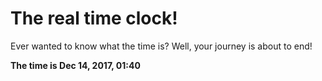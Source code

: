 # The real time clock!

Ever wanted to know what the time is? Well, your journey is about to end!

**The time is Dec 14, 2017, 01:40**